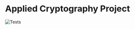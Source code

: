 # Applied Cryptography Project
![Tests](https://github.com/zhewenshen/applied-cryptography-project/actions/workflows/main.yml/badge.svg?branch=main)
